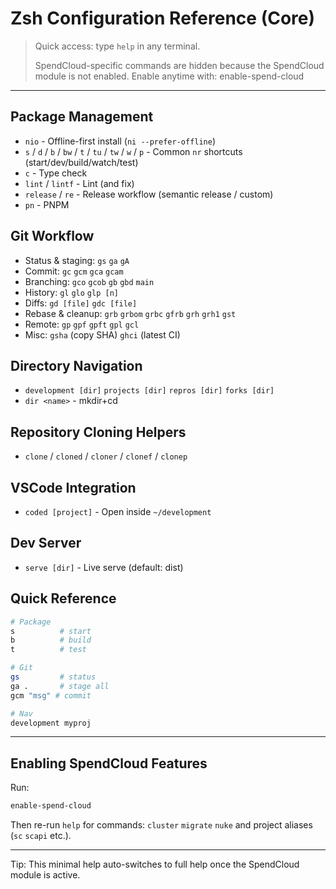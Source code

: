 # Zsh Configuration Reference (Core)

> Quick access: type `help` in any terminal.
>
> SpendCloud-specific commands are hidden because the SpendCloud module is not enabled. Enable anytime with:
>   enable-spend-cloud

---

## Package Management

- `nio` - Offline-first install (`ni --prefer-offline`)
- `s` / `d` / `b` / `bw` / `t` / `tu` / `tw` / `w` / `p` - Common `nr` shortcuts (start/dev/build/watch/test)
- `c` - Type check
- `lint` / `lintf` - Lint (and fix)
- `release` / `re` - Release workflow (semantic release / custom)
- `pn` - PNPM

## Git Workflow

- Status & staging: `gs` `ga` `gA`
- Commit: `gc` `gcm` `gca` `gcam`
- Branching: `gco` `gcob` `gb` `gbd` `main`
- History: `gl` `glo` `glp [n]`
- Diffs: `gd [file]` `gdc [file]`
- Rebase & cleanup: `grb` `grbom` `grbc` `gfrb` `grh` `grh1` `gst`
- Remote: `gp` `gpf` `gpft` `gpl` `gcl`
- Misc: `gsha` (copy SHA) `ghci` (latest CI)

## Directory Navigation

- `development [dir]` `projects [dir]` `repros [dir]` `forks [dir]`
- `dir <name>` - mkdir+cd

## Repository Cloning Helpers

- `clone` / `cloned` / `cloner` / `clonef` / `clonep`

## VSCode Integration

- `coded [project]` - Open inside `~/development`

## Dev Server

- `serve [dir]` - Live serve (default: dist)

## Quick Reference

```bash
# Package
s          # start
b          # build
t          # test

# Git
gs         # status
ga .       # stage all
gcm "msg" # commit

# Nav
development myproj
```

---

## Enabling SpendCloud Features

Run:
```bash
enable-spend-cloud
```
Then re-run `help` for commands: `cluster` `migrate` `nuke` and project aliases (`sc` `scapi` etc.).

---

Tip: This minimal help auto-switches to full help once the SpendCloud module is active.
